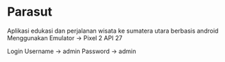 # Parasut
Aplikasi edukasi dan perjalanan wisata ke sumatera utara berbasis android
Menggunakan Emulator -> Pixel 2 API 27

Login
Username -> admin
Password -> admin
